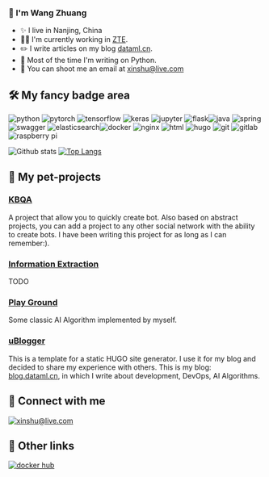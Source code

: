 ### :wave: I'm Wang Zhuang
* ✨ I live in Nanjing, China
* :man_technologist: I'm currently working in [ZTE](https://www.zte.com.cn/).
* :pencil2: I write articles on my blog [dataml.cn](http://www.dataml.cn/).
* :robot: Most of the time I'm writing on Python.
* :email: You can shoot me an email at <xinshu@live.com>

## :hammer_and_wrench: My fancy badge area
![python](https://img.shields.io/badge/python%20-%232496ED.svg?&style=for-the-badge&logo=python&logoColor=yellow) ![pytorch](https://img.shields.io/badge/pytorch%20-%23007396.svg?&style=for-the-badge&logo=pytorch&logoColor=red) ![tensorflow](https://img.shields.io/badge/tensorflow%20-%23007396.svg?&style=for-the-badge&logo=tensorflow&logoColor=yellow) ![keras](https://img.shields.io/badge/keras%20-%23007396.svg?&style=for-the-badge&logo=keras&logoColor=red) ![jupyter](https://img.shields.io/badge/jupyter%20-%23F05032.svg?&style=for-the-badge&logo=jupyter&logoColor=yellow) ![flask](https://img.shields.io/badge/flask%20-%55555555.svg?&style=for-the-badge&logo=flask&logoColor=black)![java](https://img.shields.io/badge/java%20-%23C51A4A.svg?&style=for-the-badge&logo=java&logoColor=white) ![spring](https://img.shields.io/badge/spring%20-%236DB33F.svg?&style=for-the-badge&logo=spring&logoColor=white)  ![swagger](https://img.shields.io/badge/swagger-%2385EA2D.svg?&style=for-the-badge&logo=swagger&logoColor=black) ![elasticsearch](https://img.shields.io/badge/elasticsearch-%23005571.svg?&style=for-the-badge&logo=elasticsearch&logoColor=white)![docker](https://img.shields.io/badge/docker%20-%232496ED.svg?&style=for-the-badge&logo=docker&logoColor=white) ![nginx](https://img.shields.io/badge/nginx%20-%23269539.svg?&style=for-the-badge&logo=nginx&logoColor=white) ![html](https://img.shields.io/badge/html%20-%23E34F26.svg?&style=for-the-badge&logo=html5&logoColor=white) ![hugo](https://img.shields.io/badge/hugo-%23FF4088.svg?&style=for-the-badge&logo=hugo&logoColor=white) ![git](https://img.shields.io/badge/git%20-%23F05032.svg?&style=for-the-badge&logo=git&logoColor=white) ![gitlab](https://img.shields.io/badge/gitlab%20-%23FCA121.svg?&style=for-the-badge&logo=GitLab&logoColor=white) ![raspberry pi](https://img.shields.io/badge/RASPBERRY%20PI-%23C51A4A.svg?&style=for-the-badge&logo=raspberry%20pi&logoColor=white) 

![Github stats](https://github-readme-stats.vercel.app/api?username=dataml-cn&show_icons=true&include_all_commits=true&custom_title=Github%20Stats&count_private=true&line_height=20&include_all_commits=true&bg_color=00000000&text_color=777) [![Top Langs](https://github-readme-stats.vercel.app/api/top-langs/?username=dataml-cn&layout=compact&card_width=296&bg_color=00000000&text_color=777)](https://github.com/upagge/github-readme-stats)

## :hankey: My pet-projects

### [KBQA](https://github.com/dataml-cn/KBQA)
A project that allow you to quickly create bot. Also based on abstract projects, you can add a project to any other social network with the ability to create bots. I have been writing this project for as long as I can remember:).

### [Information Extraction](https://github.com/dataml-cn/KBQA/information-extract)
TODO

### [Play Ground](https://github.com/dataml-cn/playground)
Some classic AI Algorithm implemented by myself.

### [uBlogger](https://github.com/dataml-cn/uBlogger)
This is a template for a static HUGO site generator. I use it for my blog and decided to share my experience with others. This is my blog: [blog.dataml.cn](http://blog.dataml.cn), in which I write about development, DevOps, AI Algorithms. 
   
## :call_me_hand: Connect with me
[![xinshu@live.com](https://img.shields.io/badge/xinshu@live.com%20-%23168DE2.svg?&style=for-the-badge&logo=mail.ru&logoColor=white)](mailto:xinshu@live.com) 

## :link: Other links
[![docker hub](https://img.shields.io/badge/Docker%20Hub%20-%232496ED.svg?&style=for-the-badge&logo=docker&logoColor=white)](https://hub.docker.com/u/upagge)
